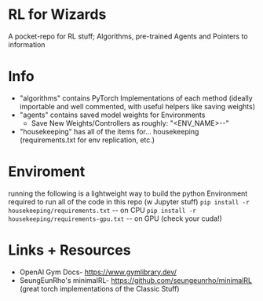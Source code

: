 # RL for Wizards

A pocket-repo for RL stuff; Algorithms, pre-trained Agents and Pointers to information


# Info
- "algorithms" contains PyTorch Implementations of each method (ideally importable and well commented, with useful helpers like saving weights)
- "agents" contains saved model weights for Environments 
  - Save New Weights/Controllers as roughly: "<ENV_NAME>-<ALGORITHM>-<STEPs>"
- "housekeeping" has all of the items for... housekeeping (requirements.txt for env replication, etc.)

# Enviroment
running the following is a lightweight way to build the python Environment required to run all of the code in this repo (w Jupyter stuff)
`pip install -r housekeeping/requirements.txt` -- on CPU
`pip install -r housekeeping/requirements-gpu.txt` -- on GPU (check your cuda!)


# Links + Resources
- OpenAI Gym Docs- https://www.gymlibrary.dev/
- SeungEunRho's minimalRL- https://github.com/seungeunrho/minimalRL (great torch implementations of the Classic Stuff)



